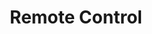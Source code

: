 ---
layout: chapter
title: Remote Control
course: workshop

slides:

  - class: title-slide

    content: |

      ![Gather Workshops Logo]([[BASE_URL]]/theme/assets/images/gw_logo.png)

      # Remote Control Programming
      

    notes: |

      In this chapter you're going to learn how to program your remote control to do as you want!

      This workshop is designed to introduce you to the basics of writing programs for robots.

      By the end of the workshop you will have programmed a robot to do cool things!

    
##########


  - content: |


      ## Remote Control
      ![Remote]([[BASE_URL]]/media/images/slidecontent/remote3.jpg){: height="300" width="270"}
      This is your robot remote control.
      You can program the buttons to do anything you like.
       
    notes: |

      Describe features of the remote and how you might be able to program functions to it.  

    


##########


  - content: |

      

      ## Remote Buttons
      ![Control commands]([[BASE_URL]]/media/images/slidecontent/remote1.jpg){: height="300" width="450"}
      The IR Remote block allows you to react to button presses.
      You can simply program it to do something when **A** is pressed.

    notes: |
      Explain how you can program your robot to do as you want when you press a certain button. 
      Anyone know what IR stands for?

    


##########

  - content: |

      ## Example 

      ![Remote Instruction]([[BASE_URL]]/media/images/slidecontent/remote2.jpg){: height="250"}
      When **A** is pressed robot lights come on. 
      Try it out yourself!
    notes: |

      Explain how any button can be programmed to do something, eg: drive forwards, play a tune, set all lights on. Any questions?

    

##########

  - content: |

      ## Challenge

      Program your robot to move using your remote as a controller. 
      Your robot should be able to go forwards, backwards, right, left and stop.
    notes: |

      Now program your robot to do these motions by using your remote. Complete the same maze as before.
      If there is time left at the end, get them to come up with a program idea and present it to the class. 
      However this program needs to be duable(not too hard), something they can program within an hour or so. 

    notes: |
      :)

##########
    
  - content: |

      ![Thumbs Up!]([[BASE_URL]]/theme/assets/images/thumbs-up.svg){: height="200"}

      
      ## Remote Control Programming: Completed
      Now let's move to the next chapter
      [Take me to the next chapter!](selfdriving.html)

    notes: |

      :)


---